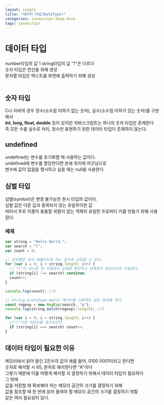 ```yaml
---
layout: single
title: "데이터 타입(DateType)"
categories: javascript-deep-dive
tags: javascript
---
```


# 데이터 타입

number타입의 값 1 string타입의 값 "1"은 다르다<br>
숫자 타입은 연산을 위해 생성<br>
문자열 타입은 텍스트를 화면에 출력하기 위해 생성
<br>
<br>

## 숫자 타입

C나 자바의 경우 정수(소수점 이하가 없는 숫자), 실수(소수점 이하가 있는 숫자)를 구분해서<br>
<strong>int, long, float, double</strong> 등이 있지만 자바스크립트는 하나의 숫자 타입만 존재한다<br>
즉 모든 수를 실수로 처리, 정수만 표현하기 위한 데이터 타입이 존재하지 않는다.

## undefined

undefined는 변수를 초기화할 때 사용하는 값이다.<br>
undefined에 변수를 할당한다면 본래 취지에 어긋남으로<br>
변수에 값이 없음을 명시하고 싶을 때는 null을 사용한다.

## 심벌 타입

심벌(symbol)은 변경 불가능한 원시 타입의 값이다.<br>
심벌 값은 다른 값과 중복되지 않는 유일무이한 값<br>
따라서 주로 이름이 충돌할 위험이 없는 객체의 유일한 프로퍼티 키를 만들기 위해 사용된다.

### 예제

```javascript
var string = "Hello World.";
var search = "l";
var count = 0;

// 문자열은 유사 배열이므로 for 문으로 순회할 수 있다.
for (var i = 0; i < string.length; i++) {
  // "l"이 아니면 현 지점에서 실행을 중단하고 반복문의 증감식으로 이동한다.
  if (string[i] !== search) continue;
  count++;
}

console.log(count); //3

// String.prototype.match 매서드를 사용해도 같은 동작을 한다.
const regexp = new RegExp(search, "g");
console.log(string.match(regexp).length); //3

for (var i = 0; i < string.length; i++) {
  //"l"이면 카운트를 증가시킨다.
  if (string[i] === search) count++;
}
```

## 데이터 타입이 필요한 이유

메모리에서 읽어 들인 2진수의 값이 예를 들어, 0100 0001이라고 한다면<br>
숫자로 해석할 시 65, 문자로 해석한다면 "A"이다<br>
그렇기 때문에 이를 어떻게 해석할 지 결정하기 위해서 데이터 타입이 필요하다<br>
그 밖에<br>
값을 저장할 때 확보해야 하는 메모리 공간의 크기를 결정하기 위해<br>
값을 참조할 때 한 번에 읽어 들여야 할 메모리 공간의 크기를 결정하기 위함<br>
같은 여러 필요성이 있다.
